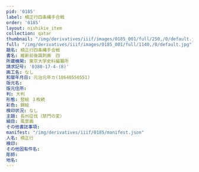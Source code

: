 ```yaml
---
pid: '0185'
label: 楠正行四条縄手合戦
order: '0185'
layout: nishikie_item
collection: qatar
thumbnail: "/img/derivatives/iiif/images/0185_001/full/250,/0/default.jpg"
full: "/img/derivatives/iiif/images/0185_001/full/1140,/0/default.jpg"
題名: 楠正行四条縄手合戦
書名: 維新前後諷刺画　四
所蔵機関: 東京大学史料編纂所
請求記号: '0380-17-4-(8)'
画工名: なし
和暦年月日: 元治元年カ(18640550551)
版元名: 
版元住所: 
判: 大判
形態: 竪絵 ３枚続
彩色: 錦絵
検印状況: なし
主題: 長州征伐（禁門の変）
細目: 風景画
その他書誌事項: 
manifest: "/img/derivatives/iiif/0185/manifest.json"
人名: 楠正行
検印: 
その他固有件名: 
彫師: 
地名: 
---
```

